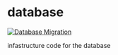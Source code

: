 # database
[![Database Migration](https://github.com/joinpickup/maindb/actions/workflows/migration.yml/badge.svg)](https://github.com/joinpickup/maindb/actions/workflows/migration.yml)

infastructure code for the database
